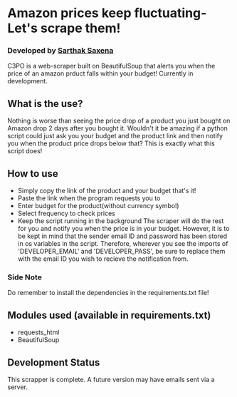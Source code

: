 # Amazon prices keep fluctuating- Let's scrape them!
 ### Developed by [Sarthak Saxena](https://github.com/sarthak1905) 
 C3PO is a web-scraper built on BeautifulSoup that alerts you when the price of an amazon prduct falls within your budget! Currently in development.
 
 ## What is the use?
 Nothing is worse than seeing the price drop of a product you just bought on Amazon drop 2 days after you bought it. Wouldn't it be amazing if a python script could just 
 ask you your budget and the product link and then notify you when the product price drops below that? This is exactly what this script does!
 
 ## How to use 
 * Simply copy the link of the product and your budget that's it!
 * Paste the link when the program requests you to 
 * Enter budget for the product(without currency symbol) 
 * Select frequency to check prices
 * Keep the script running in the background
 The scraper will do the rest for you and notify you when the price is in your budget.
 However, it is to be kept in mind that the sender email ID and password has been stored in os variables in the script. Therefore, wherever you see the imports of 
 'DEVELOPER_EMAIL' and 'DEVELOPER_PASS', be sure to replace them with the email ID you wish to recieve the notification from.
 ### Side Note
 Do remember to install the dependencies in the requirements.txt file!
 
 ## Modules used (available in requirements.txt)
 * requests_html
 * BeautifulSoup
 
 ## Development Status 
 This scrapper is complete. A future version may have emails sent via a server.
